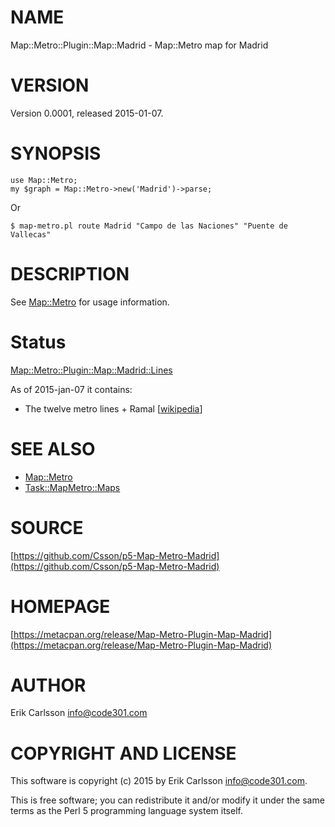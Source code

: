 # NAME

Map::Metro::Plugin::Map::Madrid - Map::Metro map for Madrid

# VERSION

Version 0.0001, released 2015-01-07.

# SYNOPSIS

    use Map::Metro;
    my $graph = Map::Metro->new('Madrid')->parse;

Or

    $ map-metro.pl route Madrid "Campo de las Naciones" "Puente de Vallecas"

# DESCRIPTION

See [Map::Metro](https://metacpan.org/pod/Map::Metro) for usage information.

# Status

[Map::Metro::Plugin::Map::Madrid::Lines](https://metacpan.org/pod/Map::Metro::Plugin::Map::Madrid::Lines)

As of 2015-jan-07 it contains:

- The twelve metro lines + Ramal \[[wikipedia](https://en.wikipedia.org/wiki/Madrid_Metro)\]

# SEE ALSO

- [Map::Metro](https://metacpan.org/pod/Map::Metro)
- [Task::MapMetro::Maps](https://metacpan.org/pod/Task::MapMetro::Maps)

# SOURCE

[https://github.com/Csson/p5-Map-Metro-Madrid](https://github.com/Csson/p5-Map-Metro-Madrid)

# HOMEPAGE

[https://metacpan.org/release/Map-Metro-Plugin-Map-Madrid](https://metacpan.org/release/Map-Metro-Plugin-Map-Madrid)

# AUTHOR

Erik Carlsson <info@code301.com>

# COPYRIGHT AND LICENSE

This software is copyright (c) 2015 by Erik Carlsson <info@code301.com>.

This is free software; you can redistribute it and/or modify it under
the same terms as the Perl 5 programming language system itself.
